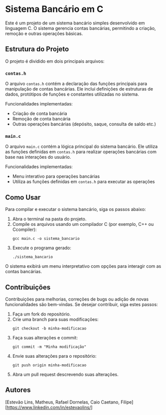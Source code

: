 # Sistema Bancário em C

Este é um projeto de um sistema bancário simples desenvolvido em linguagem C. O sistema gerencia contas bancárias, permitindo a criação, remoção e outras operações básicas.

## Estrutura do Projeto

O projeto é dividido em dois principais arquivos:

### `contas.h`

O arquivo `contas.h` contém a declaração das funções principais para manipulação de contas bancárias. Ele inclui definições de estruturas de dados, protótipos de funções e constantes utilizadas no sistema.

Funcionalidades implementadas:
- Criação de conta bancária
- Remoção de conta bancária
- Outras operações bancárias (depósito, saque, consulta de saldo etc.)

### `main.c`

O arquivo `main.c` contém a lógica principal do sistema bancário. Ele utiliza as funções definidas em `contas.h` para realizar operações bancárias com base nas interações do usuário.

Funcionalidades implementadas:
- Menu interativo para operações bancárias
- Utiliza as funções definidas em `contas.h` para executar as operações

## Como Usar

Para compilar e executar o sistema bancário, siga os passos abaixo:

1. Abra o terminal na pasta do projeto.
2. Compile os arquivos usando um compilador C (por exemplo, C++ ou Ccompiler):
    ```
    gcc main.c -o sistema_bancario
    ```
3. Execute o programa gerado:
    ```
    ./sistema_bancario
    ```

O sistema exibirá um menu interpretativo com opções para interagir com as contas bancárias.

## Contribuições

Contribuições para melhorias, correções de bugs ou adição de novas funcionalidades são bem-vindas. Se desejar contribuir, siga estes passos:

1. Faça um fork do repositório.
2. Crie uma branch para suas modificações:
    ```
    git checkout -b minha-modificacao
    ```
3. Faça suas alterações e commit:
    ```
    git commit -m "Minha modificação"
    ```
4. Envie suas alterações para o repositório:
    ```
    git push origin minha-modificacao
    ```
5. Abra um pull request descrevendo suas alterações.

## Autores

[Estevão Lins, Matheus, Rafael Dornelas, Caio Caetano, Filipe] [https://www.linkedin.com/in/estevaolins/]

